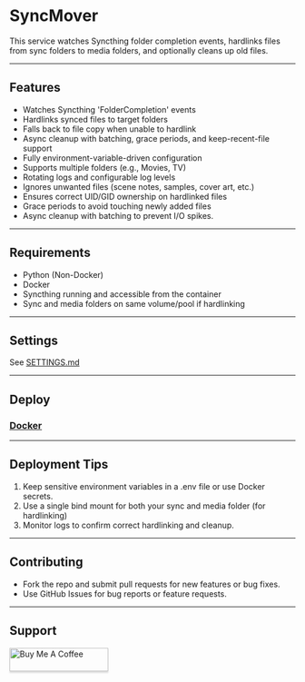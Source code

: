 # SyncMover

This service watches Syncthing folder completion events, hardlinks files from sync folders to media folders, and optionally cleans up old files.

---

## Features

- Watches Syncthing 'FolderCompletion' events
- Hardlinks synced files to target folders
- Falls back to file copy when unable to hardlink
- Async cleanup with batching, grace periods, and keep-recent-file support
- Fully environment-variable-driven configuration
- Supports multiple folders (e.g., Movies, TV)
- Rotating logs and configurable log levels
- Ignores unwanted files (scene notes, samples, cover art, etc.)
- Ensures correct UID/GID ownership on hardlinked files
- Grace periods to avoid touching newly added files
- Async cleanup with batching to prevent I/O spikes.

---

## Requirements

- Python (Non-Docker)
- Docker
- Syncthing running and accessible from the container  
- Sync and media folders on same volume/pool if hardlinking

---

## Settings

See [SETTINGS.md](SETTINGS.md)

---

## Deploy

### [Docker](DOCKER.md) ###

---

## Deployment Tips
1. Keep sensitive environment variables in a .env file or use Docker secrets.
2. Use a single bind mount for both your sync and media folder (for hardlinking)
3. Monitor logs to confirm correct hardlinking and cleanup.

---

## Contributing
- Fork the repo and submit pull requests for new features or bug fixes.
- Use GitHub Issues for bug reports or feature requests.

---

## Support

<a href="https://buymeacoffee.com/lebowski89" target="_blank"><img src="https://www.buymeacoffee.com/assets/img/custom_images/orange_img.png" alt="Buy Me A Coffee" style="height: 41px !important;width: 174px !important;box-shadow: 0px 3px 2px 0px rgba(190, 190, 190, 0.5) !important;-webkit-box-shadow: 0px 3px 2px 0px rgba(190, 190, 190, 0.5) !important;" ></a>